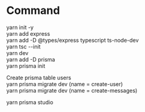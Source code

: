 # Command

yarn init -y  
yarn add express  
yarn add -D @types/express typescript ts-node-dev  
yarn tsc --init  
yarn dev  
yarn add -D prisma  
yarn prisma init  

Create prisma table users  
yarn prisma migrate dev (name = create-user)  
yarn prisma migrate dev (name = create-messages)  

yarn prisma studio  
